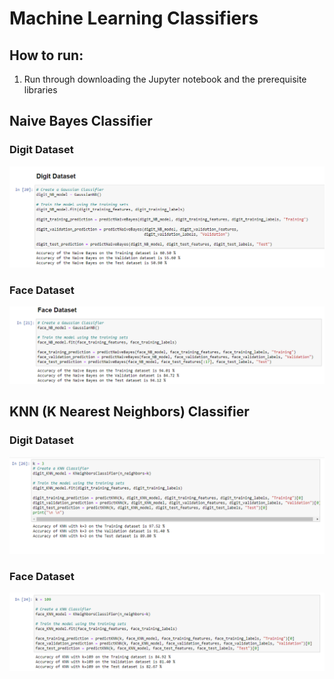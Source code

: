 # Machine Learning Classifiers

## How to run:

1. Run through downloading the Jupyter notebook and the prerequisite libraries

## Naive Bayes Classifier

### Digit Dataset

![](./outputs/NB_digit_dataset.png)

### Face Dataset

![](./outputs/NB_face_dataset.png)

## KNN (K Nearest Neighbors) Classifier

### Digit Dataset

![](./outputs/KNN_digit_dataset.png)

### Face Dataset

![](./outputs/KNN_face_dataset.png)
